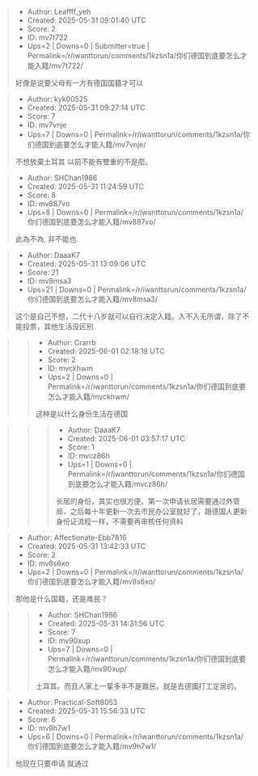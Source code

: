 > - Author: Leaffff_yeh
> - Created: 2025-05-31 09:01:40 UTC
> - Score: 2
> - ID: mv7t722
> - Ups=2 | Downs=0 | Submitter=true | Permalink=/r/iwanttorun/comments/1kzsn1a/你们德国到底要怎么才能入籍/mv7t722/
>
> 好像是说要父母有一方有德国国籍才可以

> - Author: kyk00525
> - Created: 2025-05-31 09:27:14 UTC
> - Score: 7
> - ID: mv7vnje
> - Ups=7 | Downs=0 | Permalink=/r/iwanttorun/comments/1kzsn1a/你们德国到底要怎么才能入籍/mv7vnje/
>
> 不想放棄土耳其 以前不能有雙重的不是麼。

> - Author: SHChan1986
> - Created: 2025-05-31 11:24:59 UTC
> - Score: 8
> - ID: mv887vo
> - Ups=8 | Downs=0 | Permalink=/r/iwanttorun/comments/1kzsn1a/你们德国到底要怎么才能入籍/mv887vo/
>
> 此為不為, 非不能也.

> - Author: DaaaK7
> - Created: 2025-05-31 13:09:06 UTC
> - Score: 21
> - ID: mv8msa3
> - Ups=21 | Downs=0 | Permalink=/r/iwanttorun/comments/1kzsn1a/你们德国到底要怎么才能入籍/mv8msa3/
>
> 这个是自己不想，二代十八岁就可以自行决定入籍。入不入无所谓，除了不能投票，其他生活没区别

>> - Author: Crarrb
>> - Created: 2025-06-01 02:18:18 UTC
>> - Score: 2
>> - ID: mvckhwm
>> - Ups=2 | Downs=0 | Permalink=/r/iwanttorun/comments/1kzsn1a/你们德国到底要怎么才能入籍/mvckhwm/
>>
>> 这种是以什么身份生活在德国

>>> - Author: DaaaK7
>>> - Created: 2025-06-01 03:57:17 UTC
>>> - Score: 1
>>> - ID: mvcz86h
>>> - Ups=1 | Downs=0 | Permalink=/r/iwanttorun/comments/1kzsn1a/你们德国到底要怎么才能入籍/mvcz86h/
>>>
>>> 长居的身份，其实也很方便。第一次申请长居需要通过外管局，之后每十年更新一次去市民办公室就好了，跟德国人更新身份证流程一样，不需要再审核任何资料

> - Author: Affectionate-Ebb7816
> - Created: 2025-05-31 13:42:33 UTC
> - Score: 2
> - ID: mv8s6xo
> - Ups=2 | Downs=0 | Permalink=/r/iwanttorun/comments/1kzsn1a/你们德国到底要怎么才能入籍/mv8s6xo/
>
> 那他是什么国籍，还是难民？

>> - Author: SHChan1986
>> - Created: 2025-05-31 14:31:56 UTC
>> - Score: 7
>> - ID: mv90xup
>> - Ups=7 | Downs=0 | Permalink=/r/iwanttorun/comments/1kzsn1a/你们德国到底要怎么才能入籍/mv90xup/
>>
>> 土耳其。而且人家上一輩多半不是難民，就是去德國打工定居的。

> - Author: Practical-Soft8053
> - Created: 2025-05-31 15:56:33 UTC
> - Score: 6
> - ID: mv9h7w1
> - Ups=6 | Downs=0 | Permalink=/r/iwanttorun/comments/1kzsn1a/你们德国到底要怎么才能入籍/mv9h7w1/
>
> 他现在只要申请 就通过
